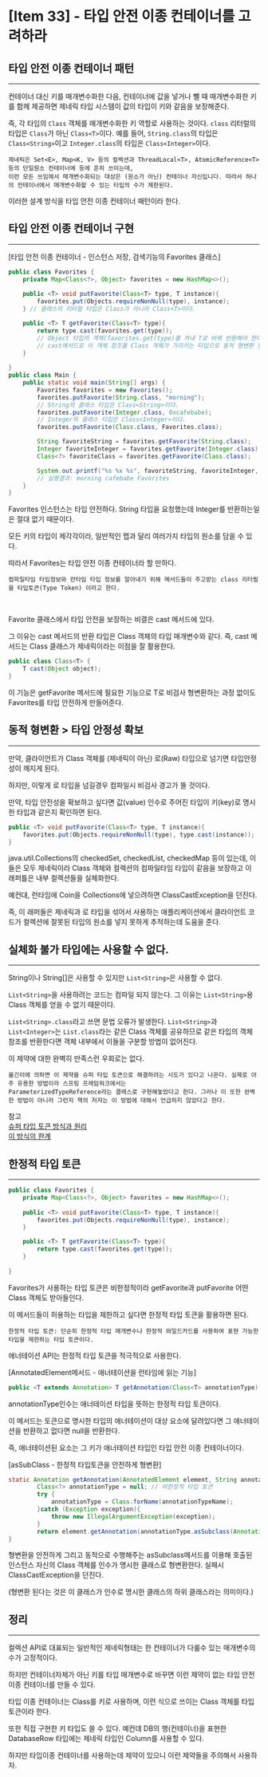 # [Item 33] - 타입 안전 이종 컨테이너를 고려하라

## 타입 안전 이종 컨테이너 패턴

<hr>

컨테이너 대신 키를 매개변수화한 다음, 컨테이너에 값을 넣거나 뺄 때 매개변수화한 키를 함께 제공하면 제네릭 타입 시스템이 값의 타입이 키와 같음을 보장해준다.

즉, 각 타입의 `Class` 객체를 매개변수화한 키 역할로 사용하는 것이다. `class` 리터럴의 타입은 `Class`가 아닌 `Class<T>`이다.
예를 들어, `String.class`의 타입은 `Class<String>`이고 `Integer.class`의 타입은 `Class<Integer>`이다.

    제네릭은 Set<E>, Map<K, V> 등의 컬렉션과 ThreadLocal<T>, AtomicReference<T> 등의 단일원소 컨테이너에 등에 흔히 쓰이는데, 
    이런 모든 쓰임에서 매개변수화되는 대상은 (원소가 아닌) 컨테이너 자신입니다. 따라서 하나의 컨테이너에서 매개변수화할 수 있는 타입의 수가 제한된다.

이러한 설계 방식을 타입 안전 이종 컨테이너 패턴이라 한다.

## 타입 안전 이종 컨테이너 구현

<hr>

[타입 안전 이종 컨테이너 - 인스턴스 저장, 검색기능의 Favorites 클래스]

```Java
public class Favorites {
    private Map<Class<?>, Object> favorites = new HashMap<>();
    
    public <T> void putFavorite(Class<T> type, T instance){
        favorites.put(Objects.requireNonNull(type), instance);
    } // 클래스의 리터럴 타입은 Class가 아니라 Class<T>이다.

    public <T> T getFavorite(Class<T> type){
        return type.cast(favorites.get(type));
        // Object 타입의 객체(favorites.get(type)를 꺼내 T로 바꿔 반환해야 한다.
        // cast메서드로 이 객체 참조를 Class 객체가 가리키는 타입으로 동적 형변환 한다.
    } 
    
}
public class Main {
    public static void main(String[] args) {
        Favorites favorites = new Favorites();
        favorites.putFavorite(String.class, "morning");
        // String의 클래스 타입은 Class<String>이다.
        favorites.putFavorite(Integer.class, 0xcafebabe);
        // Integer의 클래스 타입은 Class<Integer>이다.
        favorites.putFavorite(Class.class, Favorites.class);

        String favoriteString = favorites.getFavorite(String.class);
        Integer favoriteInteger = favorites.getFavorite(Integer.class);
        Class<?> favoriteClass = favorites.getFavorite(Class.class);

        System.out.printf("%s %x %s", favoriteString, favoriteInteger, favoriteClass.getName());
        // 실행결과: morning cafebabe Favorites
    }
}
```

Favorites 인스턴스는 타입 안전하다. String 타입을 요청했는데 Integer를 반환하는일은 절대 없기 때문이다.

모든 키의 타입이 제각각이라, 일반적인 맵과 달리 여러가지 타입의 원소를 담을 수 있다.

따라서 Favorites는 타입 안전 이종 컨테이너라 할 만하다.

    컴파일타임 타입정보와 런타임 타입 정보를 알아내기 위해 메서드들이 주고받는 class 리터럴을 타입토큰(Type Token) 이라고 한다.

<br>

Favorite 클래스에서 타입 안전을 보장하는 비결은 cast 메서드에 있다.

그 이유는 cast 메서드의 반환 타입은 Class 객체의 타입 매개변수와 같다. 즉, cast 메서드는 Class 클래스가 제네릭이라는 이점을 잘 활용한다.

```Java
public class Class<T> {
	T cast(Object object);
}
```

이 기능은 getFavorite 메서드에 필요한 기능으로 T로 비검사 형변환하는 과정 없이도 Favorites를 타입 안전하게 만들어준다.

## 동적 형변환 > 타입 안정성 확보

<hr>

만약, 클라이언트가 Class 객체를 (제네릭이 아닌) 로(Raw) 타입으로 넘기면 타입안정성이 깨지게 된다.

하지만, 이렇게 로 타입을 넘길경우 컴파일시 비검사 경고가 뜰 것이다.

만약, 타입 안전성을 확보하고 싶다면 값(value) 인수로 주어진 타입이 키(key)로 명시한 타입과 같은지 확인하면 된다.

```Java
public <T> void putFavorite(Class<T> type, T instance){
    favorites.put(Objects.requireNonNull(type), type.cast(instance));
}
```

java.util.Collections의 checkedSet, checkedList, checkedMap 등이 있는데,
이들은 모두 제네릭이라 Class 객체와 컬렉션의 컴파일타임 타입이 같음을 보장하고 이 래퍼틀은 내부 컬렉션들을 실체화한다.

예컨대, 런타임에 Coin을 Collections<Stamp>에 넣으려하면 ClassCastException을 던진다.

즉, 이 래퍼들은 제네릭과 로 타입을 섞어서 사용하는 애플리케이션에서 클라이언트 코드가 컬렉션에 잘못된 타입의 원소를 넣지 못하게 추적하는데 도움을 준다.

## 실체화 불가 타입에는 사용할 수 없다.

<hr>

String이나 String[]은 사용할 수 있지만 `List<String>`은 사용할 수 없다.

`List<String>`을 사용하려는 코드는 컴파일 되지 않는다. 그 이유는 `List<String>`용 Class 객체를 얻을 수 없기 때문이다.

`List<String>.class`라고 쓰면 문법 오류가 발생한다. `List<String>`과 `List<Integer>`는 `List.class`라는 같은 Class 객체를 공유하므로 같은 타입의 객체 참조를 반환한다면 객체 내부에서 이들을 구분할 방법이 없어진다.

이 제약에 대한 완벽히 만족스런 우회로는 없다.

    옮긴이에 의하면 이 제약을 슈퍼 타입 토큰으로 해결하려는 시도가 있다고 나온다. 실제로 아주 유용한 방법이라 스프링 프레임워크에서는 
    ParameterizedTypeReference라는 클래스로 구현해놓았다고 한다. 그러나 이 또한 완벽한 방법이 아니라 그런지 책의 저자는 이 방법에 대해서 언급하지 않았다고 한다.
    

참고
<br>
[슈퍼 타입 토큰 방식과 원리](https://gafter.blogspot.com/2006/12/super-type-tokens.html) <br>
[이 방식의 한계](https://gafter.blogspot.com/2007/05/limitation-of-super-type-tokens.html)

## 한정적 타입 토큰

<hr>

```Java
public class Favorites {
    private Map<Class<?>, Object> favorites = new HashMap<>();
    
    public <T> void putFavorite(Class<T> type, T instance){
        favorites.put(Objects.requireNonNull(type), instance);
    } 

    public <T> T getFavorite(Class<T> type){
        return type.cast(favorites.get(type));
    } 
    
}
```

Favorites가 사용하는 타입 토큰은 비한정적이라 getFavorite과 putFavorite 어떤 Class 객체도 받아들인다.

이 메서드들이 허용하는 타입을 제한하고 싶다면 한정적 타입 토큰을 활용하면 된다.

    한정적 타입 토큰: 단순히 한정적 타입 매개변수나 한정적 와일드카드를 사용하여 표현 가능한 타입을 제한하는 타입 토큰이다.


애너테이션 API는 한정적 타입 토큰을 적극적으로 사용한다.

[AnnotatedElement메서드 - 애너테이션을 런타임에 읽는 기능]

```Java
public <T extends Annotation> T getAnnotation(Class<T> annotationType);
```

annotationType인수는 애너테이션 타입을 뜻하는 한정적 타입 토큰이다.

이 메서드는 토큰으로 명시한 타입의 애너테이션이 대상 요소에 달려있다면 그 애너테이션을 반환하고 없다면 null을 반환한다.

즉, 애너테이션된 요소는 그 키가 애너테이션 타입인 타입 안전 이종 컨테이너이다.

[asSubClass - 한정적 타입토큰을 안전하게 형변환]

```Java
static Annotation getAnnotation(AnnotatedElement element, String annotationTypeName){
        Class<?> annotationType = null; // 비한정적 타입 토큰
        try {
            annotationType = Class.forName(annotationTypeName);
        }catch (Exception exception){   
            throw new IllegalArgumentException(exception);
        }
        return element.getAnnotation(annotationType.asSubclass(Annotation.class));
}
```
형변환을 안전하게 그리고 동적으로 수행해주는 asSubclass메서드를 이용해 호출된 인스턴스 자신의 Class 객체를 인수가 명시한 클래스로 형변환한다. 실패시 ClassCastException을 던진다.

(형변환 된다는 것은 이 클래스가 인수로 명시한 클래스의 하위 클래스라는 의미이다.)

## 정리

<hr>

컬렉션 API로 대표되는 일반적인 제네릭형태는 한 컨테이너가 다룰수 있는 매개변수의 수가 고정적이다.

하지만 컨테이너자체가 아닌 키를 타입 매개변수로 바꾸면 이런 제약이 없는 타입 안전 이종 컨테이너를 만들 수 있다.

타입 이종 컨테이너는 Class를 키로 사용하며, 이런 식으로 쓰이는 Class 객체를 타입 토큰이라 한다.

또한 직접 구현한 키 타입도 쓸 수 있다. 예컨데 DB의 행(컨테이너)을 표현한 DatabaseRow 타입에는 제네릭 타입인 Column<T>를 사용할 수 있다.

하지만 타입이종 컨테이너를 사용하는데 제약이 있으니 이런 제약들을 주의해서 사용하자.
